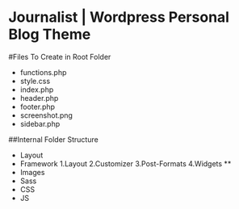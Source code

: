 Journalist | Wordpress Personal Blog Theme
==========================================

#Files To Create in Root Folder

* functions.php
* style.css
* index.php
* header.php
* footer.php
* screenshot.png
* sidebar.php


##Internal Folder Structure

* Layout
* Framework
1.Layout
2.Customizer
3.Post-Formats
4.Widgets
** 
* Images
* Sass
* CSS
* JS
